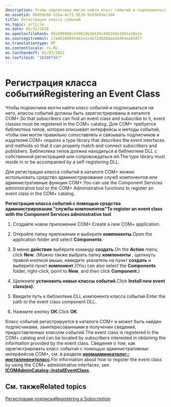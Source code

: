 ```yaml
---
description: Чтобы подписчики могли найти класс событий и подписываться на него, классы событий должны быть зарегистрированы в каталоге COM+.
ms.assetid: b9d59b9d-52ba-4c71-9226-9cb5b93ec3d4
title: Регистрация класса событий
ms.topic: article
ms.date: 05/31/2018
ms.openlocfilehash: 89a5968b8cb5981db3eb39c446104e1801a18e2e
ms.sourcegitcommit: c7add10d695482e1ceb72d62b8a4ebd84ea050f7
ms.translationtype: MT
ms.contentlocale: ru-RU
ms.lasthandoff: 01/07/2021
ms.locfileid: "103807367"
---
```

# <a name="registering-an-event-class"></a><span data-ttu-id="f4a7f-103">Регистрация класса событий</span><span class="sxs-lookup"><span data-stu-id="f4a7f-103">Registering an Event Class</span></span>

<span data-ttu-id="f4a7f-104">Чтобы подписчики могли найти класс событий и подписываться на него, классы событий должны быть зарегистрированы в каталоге COM+.</span><span class="sxs-lookup"><span data-stu-id="f4a7f-104">So that subscribers can find an event class and subscribe to it, event classes must be registered in the COM+ catalog.</span></span> <span data-ttu-id="f4a7f-105">Для COM+ требуется библиотека типов, которая описывает интерфейсы и методы событий, чтобы они могли правильно сопоставлять и связывать подписчиков и издателей.</span><span class="sxs-lookup"><span data-stu-id="f4a7f-105">COM+ requires a type library that describes the event interfaces and methods so that it can properly match and connect subscribers and publishers.</span></span> <span data-ttu-id="f4a7f-106">Библиотека типов должна находиться в библиотеке DLL с собственной регистрацией или сопровождаться ей.</span><span class="sxs-lookup"><span data-stu-id="f4a7f-106">The type library must reside in or be accompanied by a self-registering DLL.</span></span>

<span data-ttu-id="f4a7f-107">Для регистрации класса событий в каталоге COM+ можно использовать средство администрирования служб компонентов или административные функции COM+.</span><span class="sxs-lookup"><span data-stu-id="f4a7f-107">You can use the Component Services administrative tool or the COM+ Administrative functions to register an event class in the COM+ catalog.</span></span>

<span data-ttu-id="f4a7f-108">**Регистрация класса событий с помощью средства администрирования "службы компонентов"**</span><span class="sxs-lookup"><span data-stu-id="f4a7f-108">**To register an event class with the Component Services administrative tool**</span></span>

1.  <span data-ttu-id="f4a7f-109">Создайте новое приложение COM+.</span><span class="sxs-lookup"><span data-stu-id="f4a7f-109">Create a new COM+ application.</span></span>

2.  <span data-ttu-id="f4a7f-110">Откройте папку приложение и выберите **компоненты**.</span><span class="sxs-lookup"><span data-stu-id="f4a7f-110">Open the application folder and select **Components**.</span></span>

3.  <span data-ttu-id="f4a7f-111">В меню **действие** выберите команду **создать**.</span><span class="sxs-lookup"><span data-stu-id="f4a7f-111">On the **Action** menu, click **New**.</span></span> <span data-ttu-id="f4a7f-112">(Можно также выбрать папку **компоненты** , щелкнуть правой кнопкой мыши, наведите указатель на пункт **создать** и выберите пункт **компонент**.)</span><span class="sxs-lookup"><span data-stu-id="f4a7f-112">(You can also select the **Components** folder, right-click, point to **New**, and then click **Component**.)</span></span>

4.  <span data-ttu-id="f4a7f-113">Щелкните **установить новые классы событий**.</span><span class="sxs-lookup"><span data-stu-id="f4a7f-113">Click **Install new event class(es)**.</span></span>

5.  <span data-ttu-id="f4a7f-114">Введите путь к библиотеке DLL компонента класса событий.</span><span class="sxs-lookup"><span data-stu-id="f4a7f-114">Enter the path to the event class component DLL.</span></span>

6.  <span data-ttu-id="f4a7f-115">Нажмите кнопку **ОК**.</span><span class="sxs-lookup"><span data-stu-id="f4a7f-115">Click **OK**.</span></span>

<span data-ttu-id="f4a7f-116">Класс событий регистрируется в каталоге COM+ и может быть найден подписчиками, заинтересованными в получении сведений, предоставленных классом событий.</span><span class="sxs-lookup"><span data-stu-id="f4a7f-116">The event class is registered in the COM+ catalog and can be located by subscribers interested in obtaining the information provided by the event class.</span></span> <span data-ttu-id="f4a7f-117">Сведения о том, как зарегистрировать класс событий с помощью административных интерфейсов COM+, см. в разделе [**икомадминкаталог:: инсталлевенткласс**](/windows/desktop/api/ComAdmin/nf-comadmin-icomadmincatalog-installeventclass).</span><span class="sxs-lookup"><span data-stu-id="f4a7f-117">For information about how to register the event class by using the COM+ administrative interfaces, see [**ICOMAdminCatalog::InstallEventClass**](/windows/desktop/api/ComAdmin/nf-comadmin-icomadmincatalog-installeventclass).</span></span>

## <a name="related-topics"></a><span data-ttu-id="f4a7f-118">См. также</span><span class="sxs-lookup"><span data-stu-id="f4a7f-118">Related topics</span></span>

<dl> <dt>

[<span data-ttu-id="f4a7f-119">Регистрация подписки</span><span class="sxs-lookup"><span data-stu-id="f4a7f-119">Registering a Subscription</span></span>](registering-a-subscription.md)
</dt> </dl>

 

 



